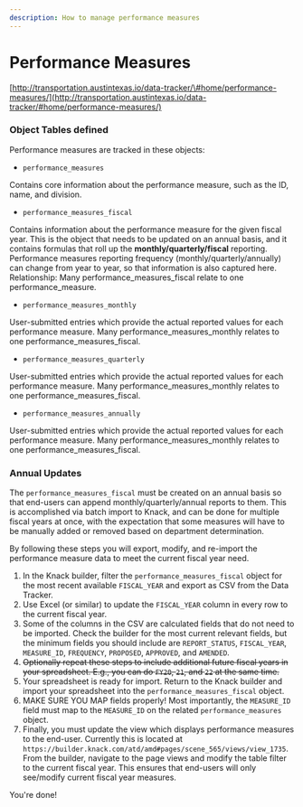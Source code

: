 ```yaml
---
description: How to manage performance measures
---
```


# Performance Measures

[http://transportation.austintexas.io/data-tracker/\#home/performance-measures/](http://transportation.austintexas.io/data-tracker/#home/performance-measures/)

### Object Tables defined

Performance measures are tracked in these objects:

* `performance_measures`

Contains core information about the performance measure, such as the ID, name, and division.

* `performance_measures_fiscal`

Contains information about the performance measure for the given fiscal year. This is the object that needs to be updated on an annual basis, and it contains formulas that roll up the **monthly/quarterly/fiscal** reporting. Performance measures reporting frequency \(monthly/quarterly/annually\) can change from year to year, so that information is also captured here. Relationship: Many performance\_measures\_fiscal relate to one performance\_measure.

* `performance_measures_monthly`

User-submitted entries which provide the actual reported values for each performance measure. Many performance\_measures\_monthly relates to one performance\_measures\_fiscal.

* `performance_measures_quarterly`

User-submitted entries which provide the actual reported values for each performance measure. Many performance\_measures\_monthly relates to one performance\_measures\_fiscal.

* `performance_measures_annually`

User-submitted entries which provide the actual reported values for each performance measure. Many performance\_measures\_monthly relates to one performance\_measures\_fiscal.

### Annual Updates

The `performance_measures_fiscal` must be created on an annual basis so that end-users can append monthly/quarterly/annual reports to them. This is accomplished via batch import to Knack, and can be done for multiple fiscal years at once, with the expectation that some measures will have to be manually added or removed based on department determination.

By following these steps you will export, modify, and re-import the performance measure data to meet the current fiscal year need.

1. In the Knack builder, filter the `performance_measures_fiscal` object for the most recent available `FISCAL_YEAR` and export as CSV from the Data Tracker.
2. Use Excel \(or similar\) to update the `FISCAL_YEAR` column in every row to the current fiscal year.
3. Some of the columns in the CSV are calculated fields that do not need to be imported. Check the builder for the most current relevant fields, but the minimum fields you should include are `REPORT_STATUS`, `FISCAL_YEAR`, `MEASURE_ID`, `FREQUENCY`, `PROPOSED`, `APPROVED`, and `AMENDED`.
4. ~~Optionally repeat these steps to include additional future fiscal years in your spreadsheet. E.g., you can do `FY20`, `21`, and `22` at the same time.~~
5. Your spreadsheet is ready for import. Return to the Knack builder and import your spreadsheet into the `performance_measures_fiscal` object. 
6. MAKE SURE YOU MAP fields properly! Most importantly, the `MEASURE_ID` field must map to the `MEASURE_ID` on the related `performance_measures` object.
7. Finally, you must update the view which displays performance measures to the end-user. Currently this is located at `https://builder.knack.com/atd/amd#pages/scene_565/views/view_1735`. From the builder, navigate to the page views and modify the table filter to the current fiscal year. This ensures that end-users will only see/modify current fiscal year measures.

You're done!

